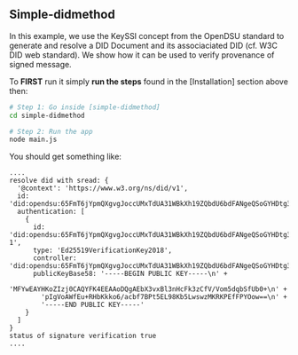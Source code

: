 ## Simple-didmethod


In this example, we use the KeySSI concept from the OpenDSU standard to generate and resolve a DID Document and its associaciated DID (cf. W3C DID web
standard). We show how it can be used to verify provenance of signed message.

To **FIRST** run it simply **run the steps** found in the [Installation] section above then: 


```sh
# Step 1: Go inside [simple-didmethod]
cd simple-didmethod

# Step 2: Run the app
node main.js
```

You should get something like: 

```
....
resolve did with sread: {
  '@context': 'https://www.w3.org/ns/did/v1',
  id: 'did:opendsu:65FmT6jYpmQXgvgJoccUMxTdUA31WBkXh19ZQbdU6bdFANgeQSoGYHDtg3rzxkNvKN63N3Lz3Ha2k5HZAkTuAP1H6WVdMuoR',
  authentication: [
    {
      id: 'did:opendsu:65FmT6jYpmQXgvgJoccUMxTdUA31WBkXh19ZQbdU6bdFANgeQSoGYHDtg3rzxkNvKN63N3Lz3Ha2k5HZAkTuAP1H6WVdMuoR#keys-1',
      type: 'Ed25519VerificationKey2018',
      controller: 'did:opendsu:65FmT6jYpmQXgvgJoccUMxTdUA31WBkXh19ZQbdU6bdFANgeQSoGYHDtg3rzxkNvKN63N3Lz3Ha2k5HZAkTuAP1H6WVdMuoR',
      publicKeyBase58: '-----BEGIN PUBLIC KEY-----\n' +
        'MFYwEAYHKoZIzj0CAQYFK4EEAAoDQgAEbX3vxBl3nHcFk3zCfV/Vom5dqbSfUb0+\n' +
        'pIgVoAWfEu+RHbKkko6/acbf7BPt5EL98Kb5LwswzMKRKPEfFPYOow==\n' +
        '-----END PUBLIC KEY-----'
    }
  ]
}
status of signature verification true
....
```


